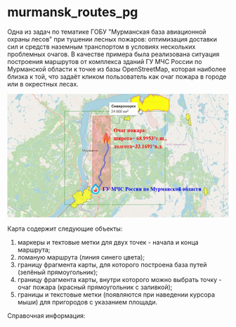 # murmansk_routes_pg

Одна из задач по тематике ГОБУ "Мурманская база авиационной охраны лесов" при тушении лесных пожаров: оптимизация доставки сил и средств наземным транспортом в условиях нескольких проблемных очагов. В качестве примера была реализована ситуация построения маршрутов от комплекса зданий ГУ МЧС России по Мурманской области к точке из базы OpenStreetMap, которая наиболее близка к той, что задаёт кликом пользователь как очаг пожара в городе или в окрестных лесах.

![Превью](https://github.com/ZifRD/murmansk_routes_pg/blob/master/preview.png)

Карта содержит следующие объекты:
1) маркеры и тектовые метки для двух точек - начала и конца маршрута;
2) ломаную маршрута (линия синего цвета);
3) границу фрагмента карты, для которого построена база путей (зелёный прямоугольник);
4) границу фрагмента карты, внутри которого можно выбрать точку - очаг пожара (красный прямоугольник с заливкой);
5) границы и текстовые метки (появляются при наведении курсора мыши) для пригородов с указанием площади.

Справочная информация:


